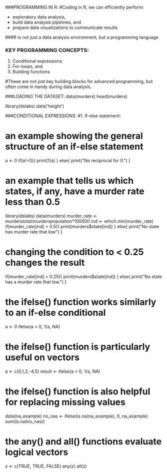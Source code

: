 ###PROGRAMMING IN R:
#Coding in R, we can efficiently perform:
- exploratory data analysis, 
- build data analysis pipelines, and
- prepare data visualizations to communicate results

###R is not just a data analysis environment, but a programming language

### KEY PROGRAMMING CONCEPTS:
1. Conditional expressions
2. For-loops, and 
3. Building functions

#These are not just key building blocks for advanced programming, but often come in handy during data analysis.


###LOADING THE DATASET:
data(murders)
head(murders)

library(dslabs)
data('height')


###CONDITIONAL EXPRESSIONS:
#1. If-else statement:
# an example showing the general structure of an if-else statement
a <- 0
if(a!=0){
  print(1/a)
} else{
  print("No reciprocal for 0.")
}


# an example that tells us which states, if any, have a murder rate less than 0.5
library(dslabs)
data(murders)
murder_rate <- murders$total / murders$population*100000
ind <- which.min(murder_rate)
if(murder_rate[ind] < 0.5){
  print(murders$state[ind]) 
} else{
  print("No state has murder rate that low")
}

# changing the condition to < 0.25 changes the result
if(murder_rate[ind] < 0.25){
  print(murders$state[ind]) 
} else{
  print("No state has a murder rate that low.")
}

# the ifelse() function works similarly to an if-else conditional
a <- 0
ifelse(a > 0, 1/a, NA)

# the ifelse() function is particularly useful on vectors
a <- c(0,1,2,-4,5)
result <- ifelse(a > 0, 1/a, NA)

# the ifelse() function is also helpful for replacing missing values
data(na_example)
no_nas <- ifelse(is.na(na_example), 0, na_example) 
sum(is.na(no_nas))

# the any() and all() functions evaluate logical vectors
z <- c(TRUE, TRUE, FALSE)
any(z)
all(z)